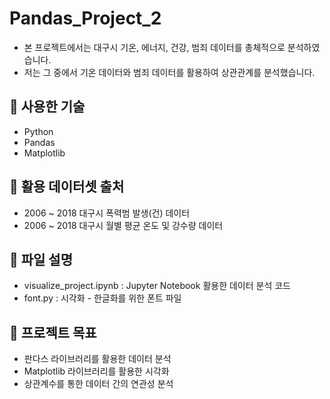 # Pandas_Project_2

- 본 프로젝트에서는 대구시 기온, 에너지, 건강, 범죄 데이터를 총체적으로 분석하였습니다.
- 저는 그 중에서 기온 데이터와 범죄 데이터를 활용하여 상관관계를 분석했습니다.

## 🔧 사용한 기술

- Python
- Pandas
- Matplotlib

## 📂 활용 데이터셋 출처

- 2006 ~ 2018 대구시 폭력범 발생(건) 데이터
- 2006 ~ 2018 대구시 월별 평균 온도 및 강수량 데이터

## 📂 파일 설명 

- visualize_project.ipynb : Jupyter Notebook 활용한 데이터 분석 코드
- font.py : 시각화 - 한글화를 위한 폰트 파일   

## 🎯 프로젝트 목표 

- 판다스 라이브러리를 활용한 데이터 분석
- Matplotlib 라이브러리를 활용한 시각화
- 상관계수를 통한 데이터 간의 연관성 분석
